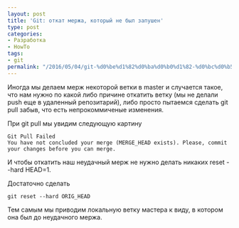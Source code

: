```yaml
---
layout: post
title: 'Git: откат мержа, который не был запушен'
type: post
categories:
- Разработка
- HowTo
tags:
- git
permalink: "/2016/05/04/git-%d0%be%d1%82%d0%ba%d0%b0%d1%82-%d0%bc%d0%b5%d1%80%d0%b6%d0%b0-%d0%ba%d0%be%d1%82%d0%be%d1%80%d1%8b%d0%b9-%d0%bd%d0%b5-%d0%b1%d1%8b%d0%bb-%d0%b7%d0%b0%d0%bf%d1%83%d1%88%d0%b5%d0%bd/"
---
```

Иногда мы делаем мерж некоторой ветки в master и случается такое, что нам нужно по какой либо причине откатить ветку (мы не делали push еще в удаленный репозитарий), либо просто пытаемся сделать git pull забыв, что есть непрокоммиченые изменения.

При git pull мы увидим следующую картину

```
Git Pull Failed  
You have not concluded your merge (MERGE_HEAD exists). Please, commit your changes before you can merge.
```

И чтобы откатить наш неудачный мерж не нужно делать никаких reset --hard HEAD=1.

Достаточно сделать

```
git reset --hard ORIG_HEAD
```

Тем самым мы приводим локальную ветку мастера к виду, в котором она был до неудачного мержа.

